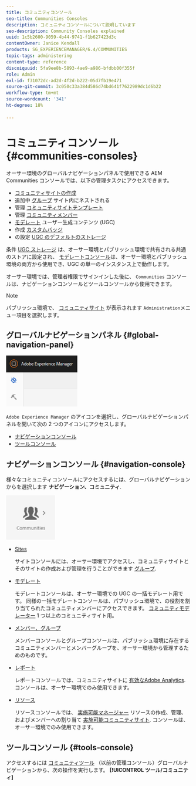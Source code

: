 ```yaml
---
title: コミュニティコンソール
seo-title: Communities Consoles
description: コミュニティコンソールについて説明しています
seo-description: Community Consoles explained
uuid: 1c5b2600-9059-4b44-9741-f1b627423d3c
contentOwner: Janice Kendall
products: SG_EXPERIENCEMANAGER/6.4/COMMUNITIES
topic-tags: administering
content-type: reference
discoiquuid: 5fa9ee8b-5893-4ae9-a986-bfdbb00f355f
role: Admin
exl-id: f31072dc-ad2d-4f2d-b222-05d7fb19e471
source-git-commit: 3c050c33a384d586d74bd641f7622989dc1d6b22
workflow-type: tm+mt
source-wordcount: '341'
ht-degree: 18%

---
```


# コミュニティコンソール {#communities-consoles}

オーサー環境のグローバルナビゲーションパネルで使用できる AEM Communities コンソールでは、以下の管理タスクにアクセスできます。

* [コミュニティサイトの作成](sites-console.md)
* 追加中 [グループ](groups.md) サイト内にネストされる
* 管理 [コミュニティサイトテンプレート](sites.md)
* 管理 [コミュニティメンバー](members.md)
* [モデレート](moderate-ugc.md) ユーザー生成コンテンツ (UGC)
* 作成 [カスタムバッジ](badges.md)
* の設定 [UGC のデフォルトのストレージ](srp-config.md)

条件 [UGC ストレージ](working-with-srp.md) は、オーサー環境とパブリッシュ環境で共有される共通のストアに設定され、 [モデレートコンソール](moderation.md)は、オーサー環境とパブリッシュ環境の両方から使用でき、UGC の単一のインスタンス上で動作します。

オーサー環境では、管理者権限でサインインした後に、 `Communities` コンソールは、ナビゲーションコンソールとツールコンソールから使用できます。

>[!NOTE]
>
>パブリッシュ環境で、 [コミュニティサイト](sites-console.md) が表示されます `Administration`メニュー項目を選択します。

## グローバルナビゲーションパネル {#global-navigation-panel}

![chlimage_1-91](assets/chlimage_1-91.png)

`Adobe Experience Manager` のアイコンを選択し、グローバルナビゲーションパネルを開いて次の 2 つのアイコンにアクセスします。

* [ナビゲーションコンソール](#navigation-console)
* [ツールコンソール](tools.md)

## ナビゲーションコンソール {#navigation-console}

様々なコミュニティコンソールにアクセスするには、グローバルナビゲーションからを選択します **ナビゲーション、コミュニティ**.

![chlimage_1-92](assets/chlimage_1-92.png)

* [Sites](sites-console.md)

   サイトコンソールには、オーサー環境でアクセスし、コミュニティサイトとそのサイトの作成および管理を行うことができます [グループ](groups.md).

* [モデレート](moderation.md)

   モデレートコンソールは、オーサー環境での UGC の一括モデレート用です。 同様の一括モデレートコンソールは、パブリッシュ環境で、の役割を割り当てられたコミュニティメンバーにアクセスできます。 [コミュニティモデレーター](users.md#publishenvironmentusersandgroups) 1 つ以上のコミュニティサイト用。

* [メンバー、グループ](members.md)

   メンバーコンソールとグループコンソールは、パブリッシュ環境に存在するコミュニティメンバーとメンバーグループを、オーサー環境から管理するためのものです。

* [レポート](reports.md)

   レポートコンソールでは、コミュニティサイトに [有効なAdobe Analytics](sites-console.md#analytics). コンソールは、オーサー環境でのみ使用できます。

* [リソース](resources.md)

   リソースコンソールでは、 [実施可能マネージャー](enablement.md#communitymanagers) リソースの作成、管理、およびメンバーへの割り当て [実施可能コミュニティサイト](overview.md#enablement-community). コンソールは、オーサー環境でのみ使用できます。

## ツールコンソール {#tools-console}

アクセスするには [コミュニティツール](tools.md) （以前の管理コンソール）グローバルナビゲーションから、次の操作を実行します。 **[!UICONTROL ツール/コミュニティ]**
